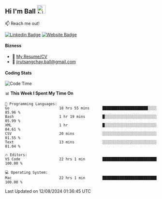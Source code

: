 ## Hi I'm Ball <img src="https://user-images.githubusercontent.com/1303154/88677602-1635ba80-d120-11ea-84d8-d263ba5fc3c0.gif" width="28px" height="28px" alt="hi">
 
:mailbox: Reach me out!

[![Linkedin Badge](https://img.shields.io/badge/-Jirut-0e76a8?style=flat&labelColor=0e76a8&logo=linkedin&logoColor=white)](https://www.linkedin.com/in/jirut-sangchay-338370251)
[![Website Badge](https://img.shields.io/badge/Website-184aa8?logo=website&logoColor=)](https://resume-jirut.web.app)

<!-- TODO: Add last video link -->
#### Bizness
- :paperclip: [My Resume/CV](https://github.com/Jirut01/Jirut01/blob/main/resume_jirut.pdf)
- :email: jirutsangchay.ball@gmail.com

#### Coding Stats


<!--START_SECTION:waka-->
![Code Time](http://img.shields.io/badge/Code%20Time-1%2C415%20hrs%2035%20mins-blue)

📊 **This Week I Spent My Time On** 

```text
💬 Programming Languages: 
Go                       18 hrs 55 mins      █████████████████████░░░░   85.96 % 
Bash                     1 hr 19 mins        █░░░░░░░░░░░░░░░░░░░░░░░░   05.99 % 
XML                      1 hr                █░░░░░░░░░░░░░░░░░░░░░░░░   04.61 % 
CSV                      20 mins             ░░░░░░░░░░░░░░░░░░░░░░░░░   01.55 % 
Text                     13 mins             ░░░░░░░░░░░░░░░░░░░░░░░░░   01.04 % 

🔥 Editors: 
VS Code                  22 hrs 1 min        █████████████████████████   100.00 % 

💻 Operating System: 
Mac                      22 hrs 1 min        █████████████████████████   100.00 % 
```


 Last Updated on 12/08/2024 01:36:45 UTC
<!--END_SECTION:waka-->
